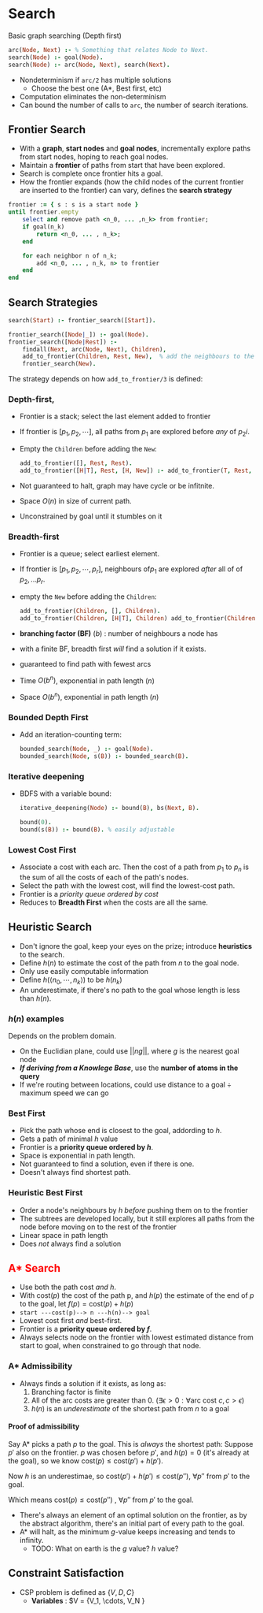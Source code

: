 # Search
Basic graph searching (Depth first)
```prolog
arc(Node, Next) :- % Something that relates Node to Next.
search(Node) :- goal(Node).
search(Node) :- arc(Node, Next), search(Next).
```
* Nondeterminism if `arc/2` has multiple solutions
    * Choose the best one (A*, Best first, etc)
* Computation eliminates the non-determinism
* Can bound the number of calls to `arc`, the number of search iterations.

## Frontier Search
* With a **graph**, **start nodes** and **goal nodes**, incrementally explore paths from start nodes, hoping to reach goal nodes.
* Maintain a **frontier** of paths from start that have been explored.
* Search is complete once frontier hits a goal.
* How the frontier expands (how the child nodes of the current frontier are inserted to the frontier) can vary, defines the **search strategy**


```ruby
frontier := { s : s is a start node }
until frontier.empty
    select and remove path <n_0, ... ,n_k> from frontier;
    if goal(n_k)
        return <n_0, ... , n_k>;
    end

    for each neighbor n of n_k;
        add <n_0, ... , n_k, n> to frontier
    end
end
```
## Search Strategies

```prolog
search(Start) :- frontier_search([Start]).

frontier_search([Node|_]) :- goal(Node).
frontier_search([Node|Rest]) :-
    findall(Next, arc(Node, Next), Children),
    add_to_frontier(Children, Rest, New),  % add the neighbours to the frontier
    frontier_search(New).
```

The strategy depends on how `add_to_frontier/3` is defined:

### Depth-first,
* Frontier is a stack; select the last element added to frontier
* If frontier is $[p_1, p_2, \cdots]$, all paths from $p_1$ are explored before _any_ of $p_2i$.

* Empty the `Children` before adding the `New`:
    ```prolog
    add_to_frontier([], Rest, Rest).
    add_to_frontier([H|T], Rest, [H, New]) :- add_to_frontier(T, Rest, New)
    ```

* Not guaranteed to halt, graph may have cycle or be infitnite.
* Space $O(n)$ in size of current path.
* Unconstrained by goal until it stumbles on it

### Breadth-first
* Frontier is a queue; select earliest element.
* If frontier is $[p_1, p_2, \cdots, p_r]$, neighbours of$p_1$ are explored _after_ all of of $p_2, ... p_r$.
* empty the `New` before adding the `Children`:
    ```prolog
    add_to_frontier(Children, [], Children).
    add_to_frontier(Children, [H|T], Children) add_to_frontier(Children, T, New).
    ```

* **branching factor (BF)** ($b$) : number of neighbours a node has
* with a finite BF, breadth first _will_ find a solution if it exists.
* guaranteed to find path with fewest arcs
* Time $O(b^n)$, exponential in path length ($n$)
* Space $O(b^n)$, exponential in path length ($n$)

### Bounded Depth First
* Add an iteration-counting term:
    ```prolog
    bounded_search(Node, _) :- goal(Node).
    bounded_search(Node, s(B)) :- bounded_search(B).
    ```

### Iterative deepening
* BDFS with a variable bound:
    ```prolog
    iterative_deepening(Node) :- bound(B), bs(Next, B).

    bound(0).
    bound(s(B)) :- bound(B). % easily adjustable
    ```

### Lowest Cost First
* Associate a cost with each arc. Then the cost of a path from $p_1$ to $p_n$ is the sum of all the costs of each of the path's nodes.
* Select the path with the lowest cost, will find the lowest-cost path.
* Frontier is a _priority queue ordered by cost_
* Reduces to **Breadth First** when the costs are all the same.

## Heuristic Search
* Don't ignore the goal, keep your eyes on the prize; introduce **heuristics** to the search.
* Define $h(n)$ to estimate the cost of the path from $n$ to the goal node.
* Only use easily computable information
* Define $h(\langle n_0, \cdots, n_k \rangle)$ to be $h(n_k)$
* An underestimate, if there's no path to the goal whose length is less than $h(n)$.

### $h(n)$ examples
Depends on the problem domain.

* On the Euclidian plane, could use $||n g||$, where $g$ is the nearest goal node
* _**If deriving from a Knowlege Base**_, use the **number of atoms in the query**
* If we're routing between locations, could use $\text{distance to a goal} \div \text{maximum speed we can go}$

### Best First
* Pick the path whose end is closest to the goal, addording to $h$.
* Gets a path of minimal $h$ value
* Frontier is a **priority queue ordered by $h$**.
* Space is exponential in path length.
* Not guaranteed to find a solution, even if there is one.
* Doesn't always find shortest path.

### Heuristic Best First
* Order a node's neighbours by $h$ _before_ pushing them on to the frontier
* The subtrees are developed locally, but it still explores all paths from the node before moving on to the rest of the frontier
* Linear space in path length
* Does _not_ always find a solution

## <span style="color:red">A* Search</span>
* Use both the path cost _and_ $h$.
* With $\text{cost}(p)$ the cost of the path p, and $h(p)$ the estimate of the end of $p$ to the goal,  let $f(p) = \text{cost}(p) + h(p)$
* `start ---cost(p)--> n ---h(n)--> goal`
* Lowest cost first _and_ best-first.
* Frontier is a **priority queue ordered by $f$**.
* Always selects node on the frontier with lowest estimated distance from start to goal, when constrained to go through that node.

### A* Admissibility
* Always finds a solution if it exists, as long as:
    1. Branching factor is finite
    2. All of the arc costs are greater than 0. ($\exists \epsilon > 0 : \forall \text{arc cost } c, c > \epsilon$)
    3. $h(n)$ is an _underestimate_ of the shortest path from $n$ to a goal

#### Proof of admissibility
Say A* picks a path $p$ to the goal. This is _always_ the shortest path:
Suppose $p'$ also on the frontier. $p$ was chosen before $p'$, and $h(p) = 0$ (it's already at the goal), so we know $\text{cost}(p) \leq \text{cost}(p') + h(p')$.

Now $h$ is an underestimae, so $\text{cost}(p') + h(p') \leq \text{cost}(p'')$, $\forall p''$ from $p'$ to the goal.

Which means $\text{cost}(p) \leq \text{cost}(p'')$ , $\forall p''$ from $p'$ to the goal.

* There's always an element of an optimal solution on the frontier, as by the abstract algorithm, there's an initial part of every path to the goal.
* A* will halt, as the minimum $g$-value keeps increasing and tends to infinity.
    - TODO: What on earth is the $g$ value? $h$ value?

## Constraint Satisfaction
* CSP problem is defined as $\{V, D, C\}$
    * **Variables** : $V = \{V_1, \cdots, V_N \}

